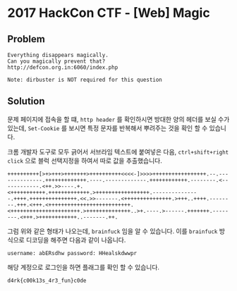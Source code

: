 # 2017 HackCon CTF - [Web] Magic
## Problem
```
Everything disappears magically.
Can you magically prevent that?
http://defcon.org.in:6060/index.php

Note: dirbuster is NOT required for this question
```
## Solution
문제 페이지에 접속을 할 떄, `http header` 를 확인하시면 방대한 양의 헤더를 보실 수가 있는데, `Set-Cookie` 를 보시면 특정 문자를 반복해서 뿌려주는 것을 확인 할 수 있습니다.

크롬 개발자 도구로 모두 긁어서 서브라임 텍스트에 붙여넣은 다음, `ctrl+shift+right click` 으로 블럭 선택지정을 하여서 따로 값을 추출했습니다.

```
++++++++++[>+>+++>+++++++>++++++++++<<<<-]>>>>+++++++++++++++++.--.--------------.+++++++++++++.----.-------------.++++++++++++.--------.<------------.<++.>>----.+.<+++++++++++.+++++++++++++.>+++++++++++++++++.---------------.++++.+++++++++++++++.<<.>>-------.<+++++++++++++++.>+++..++++.--------.+++.<+++.<++++++++++++++++++++++++++.<++++++++++++++++++++++.>++++++++++++++..>+.----.>------.+++++++.--------.<+++.>++++++++++++..-------.++.
```

그럼 위와 같은 형태가 나오는데, `brainfuck` 임을 알 수 있습니다. 이를 `brainfuck` 방식으로 디코딩을 해주면 다음과 같이 나옵니다.

`username: abERsdhw password: HHealskdwwpr`

해당 계정으로 로그인을 하면 플래그를 확인 할 수 있습니다.

`d4rk{c00k13s_4r3_fun}c0de`

